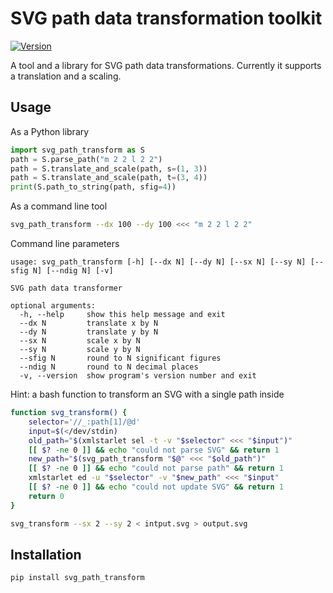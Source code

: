 SVG path data transformation toolkit
====================================

<!-- cut -->
[![Version](https://img.shields.io/pypi/v/svg-path-transform.svg)](https://pypi.org/project/svg-path-transform/)
<!-- end -->
A tool and a library for SVG path data transformations.
Currently it supports a translation and a scaling.

Usage
-----

As a Python library

```python
import svg_path_transform as S
path = S.parse_path("m 2 2 l 2 2")
path = S.translate_and_scale(path, s=(1, 3))
path = S.translate_and_scale(path, t=(3, 4))
print(S.path_to_string(path, sfig=4))
```

As a command line tool

```bash
svg_path_transform --dx 100 --dy 100 <<< "m 2 2 l 2 2"
```

Command line parameters

```
usage: svg_path_transform [-h] [--dx N] [--dy N] [--sx N] [--sy N] [--sfig N] [--ndig N] [-v]

SVG path data transformer

optional arguments:
  -h, --help     show this help message and exit
  --dx N         translate x by N
  --dy N         translate y by N
  --sx N         scale x by N
  --sy N         scale y by N
  --sfig N       round to N significant figures
  --ndig N       round to N decimal places
  -v, --version  show program's version number and exit
```

Hint: a bash function to transform an SVG with a single path inside

```bash
function svg_transform() {
    selector='//_:path[1]/@d'
    input=$(</dev/stdin)
    old_path="$(xmlstarlet sel -t -v "$selector" <<< "$input")"
    [[ $? -ne 0 ]] && echo "could not parse SVG" && return 1
    new_path="$(svg_path_transform "$@" <<< "$old_path")"
    [[ $? -ne 0 ]] && echo "could not parse path" && return 1
    xmlstarlet ed -u "$selector" -v "$new_path" <<< "$input"
    [[ $? -ne 0 ]] && echo "could not update SVG" && return 1
    return 0
}

svg_transform --sx 2 --sy 2 < intput.svg > output.svg
```

Installation
------------

```bash
pip install svg_path_transform
```

